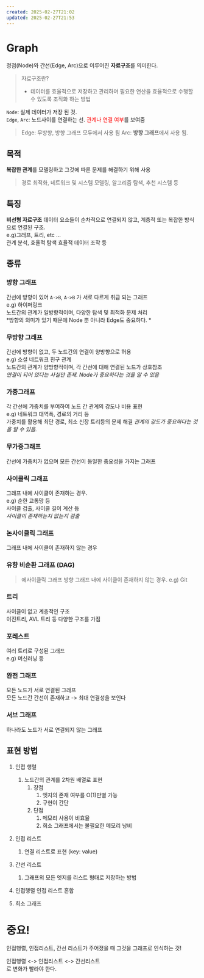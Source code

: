 ```yaml
---
created: 2025-02-27T21:02
updated: 2025-02-27T21:53
---
```

# Graph
정점(Node)와 간선(Edge, Arc)으로 이루어진 **자료구조**를 의미한다.

> 자료구조란?
> - 데이터를 효율적으로 저장하고 관리하며 필요한 연산을 효율적으로 수행할 수 있도록 조직화 하는 방법

`Node`: 실제 데이터가 저장 된 것.  
`Edge`, `Arc`: 노드사이를 연결하는 선.<font color="#ff0000"> 관계나 연결 여부</font>를 보여줌

> Edge: 무방향, 방향 그래프 모두에서 사용 됨
> Arc: **방향 그래프**에서 사용 됨. 

## 목적
**복잡한 관계**를 모델링하고 그것에 따른 문제를 해결하기 위해 사용

> 경로 최적화, 네트워크 및 시스템 모델링, 알고리즘 탐색, 추천 시스템 등

## 특징
**비선형 자료구조**
데이터 요소들이 순차적으로 연결되지 않고, 계층적 또는 복잡한 방식으로 연결된 구조.  
e.g)그래프, 트리, etc ...  
관계 분석, 효율적 탐색 효율적 데이터 조작 등  

## 종류
### 방향 그래프
간선에 방향이 있어 `A->B`, `A->B` 가 서로 다르게 취급 되는 그래프  
e.g) 하이퍼링크  
노드간의 관계가 일방향적이며, 다양한 탐색 및 최적화 문제 처리  
*방향의 의미가 있기 때문에 Node 뿐 아니라 Edge도 중요하다. *

### 무방향 그래프
간선에 방향이 없고, 두 노드간의 연결이 양방향으로 허용  
e.g) 소셜 네트워크 친구 관계  
노드간의 관계가 양방향적이며, 각 간선에 대해 연결된 노드가 상호참조  
*연결이 되어 있다는 사실만 존재. Node가 중요하다는 것을 알 수 있음*

### 가중그래프
각 간선에 가중치를 부여하여 노드 간 관계의 강도나 비용 표현  
e.g) 네트워크 대역폭, 경로의 거리 등  
가중치를 활용해 최단 경로, 최소 신장 트리등의 문제 해결
*관계의 강도가 중요하다는 것을 알 수 있음.*

### 무가중그래프
간선에 가중치가 없으며 모든 간선이 동일한 중요성을 가지는 그래프  

### 사이클릭 그래프
그래프 내에 사이클이 존재하는 경우.  
e.g) 순한 교통망 등  
사이클 검출, 사이클 길이 계산 등  
*사이클이 존재하는지 없는지 검출*

### 논사이클릭 그래프
그래프 내에 사이클이 존재하지 않는 경우

### 유향 비순환 그래프 (DAG)
> 에사이클릭 그래프
방향 그래프 내에 사이클이 존재하지 않는 경우. 
e.g) Git  
### 트리
사이클이 없고 계층적인 구조  
이진트리, AVL 트리 등 다양한 구조를 가짐  

### 포레스트
여러 트리로 구성된 그래프  
e.g) 머신러닝 등  

### 완전 그래프
모든 노드가 서로 연결된 그래프  
모든 노드간 간선이 존재하고 -> 최대 연결성을 보인다 

### 서브 그래프
하나라도 노드가 서로 연결되지 않는 그래프  

## 표현 방법
1. 인접 행렬
	1. 노드간의 관계를 2차원 배열로 표현
		1. 장점
			1. 엣지의 존재 여부를 O(1)판별 가능
			2. 구현이 간단
		2. 단점
			1. 메모리 사용이 비효율
			2. 희소 그래프에서는 불필요한 메모리 낭비

2. 인접 리스트
	1. 연결 리스트로 표현 (key: value)

3. 간선 리스트
	1. 그래프의 모든 엣지를 리스트 형태로 저장하는 방법

4. 인접행렬 인접 리스트 혼합
5. 희소 그래프

# 중요!
인접행렬, 인접리스트, 간선 리스트가 주어졌을 때 그것을 그래프로 인식하는 것!

인접행렬 <-> 인접리스트 <-> 간선리스트  
로 변화가 빨라야 한다.  

